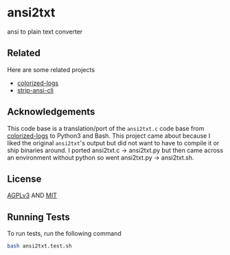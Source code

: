 # ansi2txt

ansi to plain text converter

## Related

Here are some related projects

- [colorized-logs](https://github.com/kilobyte/colorized-logs)
- [strip-ansi-cli](https://github.com/chalk/strip-ansi-cli)

## Acknowledgements

This code base is a translation/port of the `ansi2txt.c` code base from [colorized-logs](https://github.com/kilobyte/colorized-logs) to Python3 and Bash.
This project came about because I liked the original `ansi2txt`'s output but did not want to have to compile it or ship binaries around.
I ported ansi2txt.c → ansi2txt.py but then came across an environment without python so went ansi2txt.py → ansi2txt.sh.

## License

[AGPLv3](https://choosealicense.com/licenses/agpl-3.0/) AND [MIT](https://choosealicense.com/licenses/mit/)

## Running Tests

To run tests, run the following command

```bash
bash ansi2txt.test.sh
```
